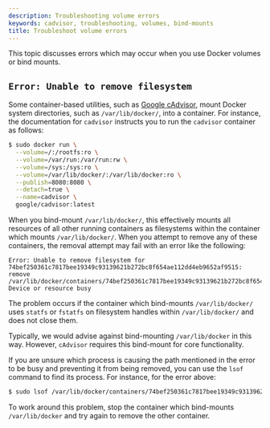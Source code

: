 ```yaml
---
description: Troubleshooting volume errors
keywords: cadvisor, troubleshooting, volumes, bind-mounts
title: Troubleshoot volume errors
---
```

This topic discusses errors which may occur when you use Docker volumes or bind mounts.

## `Error: Unable to remove filesystem`

Some container-based utilities, such as [Google cAdvisor](https://github.com/google/cadvisor), mount Docker system directories, such as `/var/lib/docker/`, into a container. For instance, the documentation for `cadvisor` instructs you to run the `cadvisor` container as follows:

```bash
$ sudo docker run \
  --volume=/:/rootfs:ro \
  --volume=/var/run:/var/run:rw \
  --volume=/sys:/sys:ro \
  --volume=/var/lib/docker/:/var/lib/docker:ro \
  --publish=8080:8080 \
  --detach=true \
  --name=cadvisor \
  google/cadvisor:latest
```

When you bind-mount `/var/lib/docker/`, this effectively mounts all resources of all other running containers as filesystems within the container which mounts `/var/lib/docker/`. When you attempt to remove any of these containers, the removal attempt may fail with an error like the following:

```none
Error: Unable to remove filesystem for
74bef250361c7817bee19349c93139621b272bc8f654ae112dd4eb9652af9515:
remove /var/lib/docker/containers/74bef250361c7817bee19349c93139621b272bc8f654ae112dd4eb9652af9515/shm:
Device or resource busy
```

The problem occurs if the container which bind-mounts `/var/lib/docker/` uses `statfs` or `fstatfs` on filesystem handles within `/var/lib/docker/` and does not close them.

Typically, we would advise against bind-mounting `/var/lib/docker` in this way. However, `cAdvisor` requires this bind-mount for core functionality.

If you are unsure which process is causing the path mentioned in the error to be busy and preventing it from being removed, you can use the `lsof` command to find its process. For instance, for the error above:

```bash
$ sudo lsof /var/lib/docker/containers/74bef250361c7817bee19349c93139621b272bc8f654ae112dd4eb9652af9515/shm
```

To work around this problem, stop the container which bind-mounts `/var/lib/docker` and try again to remove the other container.